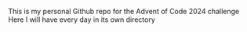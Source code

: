 This is my personal Github repo for the Advent of Code 2024 challenge
Here I will have every day in its own directory
